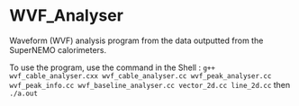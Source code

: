 # WVF_Analyser

Waveform (WVF) analysis program from the data outputted from the SuperNEMO calorimeters.

To use the program, use the command in the Shell :
```g++ wvf_cable_analyser.cxx wvf_cable_analyser.cc wvf_peak_analyser.cc wvf_peak_info.cc wvf_baseline_analyser.cc vector_2d.cc line_2d.cc``` then ```./a.out```
